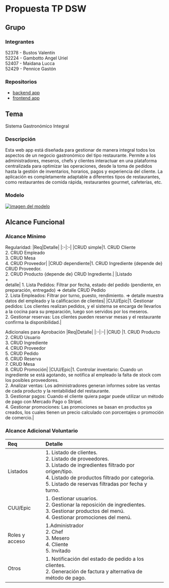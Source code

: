 # Propuesta TP DSW

## Grupo
### Integrantes
52378 - Bustos Valentín<br>
52224 - Gambotto Angel Uriel<br>
52407 - Maidana Lucca<br>
52429 - Pennice Gastón<br>

### Repositorios
* [backend app](https://github.com/valentinbustos03/backend-app)
* [frontend app](https://github.com/valentinbustos03/frontend-app)

## Tema
Sistema Gastronómico Integral
### Descripción
Esta web app está diseñada para gestionar de manera integral todos los aspectos de un negocio gastronómico del tipo restaurante. Permite a los administradores, meseros, chefs y clientes interactuar en una plataforma centralizada para optimizar las operaciones, desde la toma de pedidos hasta la gestión de inventarios, horarios, pagos y experiencia del cliente. La aplicación es completamente adaptable a diferentes tipos de restaurantes, como restaurantes de comida rápida, restaurantes gourmet, cafeterías, etc.

### Modelo
[![imagen del modelo](https://drive.google.com/uc?export=view&id=1rK0t4En1rSHVs8_-mXzjT-4S3bz_jKqy)](https://github.com/valentinbustos03/DSW---TP---Com3k04/blob/main/proposal.md)
<br>

## Alcance Funcional 

### Alcance Mínimo


Regularidad:
|Req|Detalle|
|:-|:-|
|CRUD simple|1. CRUD Cliente<br>2. CRUD Empleado<br>3. CRUD Mesa<br>4. CRUD Proveedor|
|CRUD dependiente|1. CRUD Ingrediente {depende de} CRUD Proveedor.<br>2. CRUD Producto {depende de} CRUD Ingrediente.|
|Listado<br>+<br>detalle| 1. Lista Pedidos: Filtrar por fecha, estado del pedido (pendiente, en preparación, entregado) => detalle CRUD Pedido<br> 2. Lista Empleados: Filtrar por turno, puesto, rendimiento. => detalle muestra datos del empleado y la calificacion de clientes|
|CUU/Epic|1. Gestionar pedidos: Los clientes realizan pedidos, y el sistema se encarga de llevarlos a la cocina para su preparación, luego son servidos por los meseros.<br>2. Gestionar reservas: Los clientes pueden reservar mesas y el restaurante confirma la disponibilidad.|
<br>

Adicionales para Aprobación
|Req|Detalle|
|:-|:-|
|CRUD |1. CRUD Producto<br>2. CRUD Usuario<br>3. CRUD Ingrediente<br>4. CRUD Proveedor<br>5. CRUD Pedido<br>6. CRUD Reserva<br>7. CRUD Mesa<br>8. CRUD Promoción|
|CUU/Epic|1. Controlar inventario: Cuando un ingrediente se está agotando, se notifica al empleado la falta de stock com los posibles proveedores.<br>2.  Analizar ventas: Los administradores generan informes sobre las ventas de cada producto y la rentabilidad del restaurante. <br>3. Gestionar pagos: Cuando el cliente quiera pagar puede utilizar un método de pago con Mercado Pago o Stripel.<br>4. Gestionar promociones: Las promociones se basan en productos ya creados, los cuales tienen un precio calculado con porcentajes o promoción de comercio.|
<br>

### Alcance Adicional Voluntario
|Req|Detalle|
|:-|:-|
|Listados |1. Listado de clientes.<br>2. Listado de proveedores. <br>3. Listado de ingredientes filtrado por origen/tipo.<br>4. Listado de productos filtrado por categoria.<br>5. Listado de reservas filtradas por fecha y turno.|
|CUU/Epic|1. Gestionar usuarios.<br>2. Gestionar la reposición de ingredientes.<br>3. Gestionar productos del menú.<br>4. Gestionar promociones del menú.|
|Roles y acceso|1.Administrador<br>2. Chef<br>3. Mesero<br>4. Cliente<br>5. Invitado|
|Otros|1. Notificación del estado de pedido a los clientes. <br>2. Generación de factura y alternativa de método de pago.|

